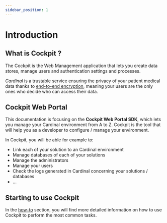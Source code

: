 ```yaml
---
sidebar_position: 1
---
```


# Introduction

## What is Cockpit ?

The Cockpit is the Web Management application that lets you create data stores, manage users and authentication settings and processes.

*Cardinal* is a trustable service ensuring the privacy of your patient medical data thanks to [end-to-end encryption](../ehr-lite-sdk/explanations/encryption/introduction),
meaning your users are the only ones who decide who can access their data.

## Cockpit Web Portal
This documentation is focusing on the **Cockpit Web Portal SDK**, which lets you manage your Cardinal environment from 
A to Z.
Cockpit is the tool that will help you as a developer to configure / manage your environment. 

In Cockpit, you will be able for example to: 
- Link each of your solution to an Cardinal environment
- Manage databases of each of your solutions
- Manage the administrators
- Manage your users
- Check the logs generated in Cardinal concerning your solutions / databases
- ...

## Starting to use Cockpit

In the [how-to](./how-to/index) section, you will find more detailed information on how to use Cockpit to perform the most common tasks.
